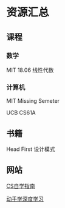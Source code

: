 # 资源汇总

## 课程

### 数学

MIT 18.06 线性代数

### 计算机

MIT Missing Semeter

UCB CS61A

## 书籍

Head First 设计模式

## 网站

[CS自学指南](https://csdiy.wiki/)

[动手学深度学习](https://zh.d2l.ai/)
